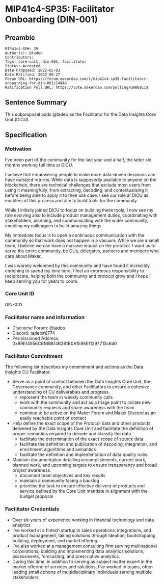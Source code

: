 # MIP41c4-SP35: Facilitator Onboarding (DIN-001)

## Preamble

```
MIP41c4-SP#: 35
Author(s): @tadeo
Contributors:
Tags: core-unit, din-001, facilitator
Status: Accepted
Date Proposed: 2022-05-03
Date Ratified: 2022-06-27
Forum URL: https://forum.makerdao.com/t/mip41c4-sp35-facilitator-onboarding-for-din-001/14948
Ratification Poll URL: https://vote.makerdao.com/polling/QmWhsLCU
```

## Sentence Summary

This subproposal adds @tadeo as the Facilitator for the Data Insights Core Unit (DICU).

## Specification

### Motivation

I’ve been part of the community for the last year and a half, the latter six months working full time at DICU.

I believe that empowering people to make more data-driven decisions can have outsized returns. While data is supposedly available to anyone on the blockchain, there are technical challenges that exclude most users from using it meaningfully; from extracting, decoding, and contextualising it before being able to apply it to their use case. I see our role at DICU as enablers of this process and aim to build tools for the community.

While I initially joined DICU to focus on building these tools, I now see my role evolving also to include product management duties, coordinating with stakeholders, planning, and communicating with the wider community, enabling my colleagues to build amazing things.

My immediate focus is to open a continuous communication with the community so that work does not happen in a vacuum. While we are a small team, I believe we can have a massive impact on the protocol. I want us to serve the entire community, be CUs, delegates, partners and members who care about Maker.

I was warmly welcomed by this community and have found it incredibly enriching to spend my time here. I feel an enormous responsibility to reciprocate, helping both the community and protocol grow and I hope I keep serving you for years to come.

### Core Unit ID

DIN-001

### Facilitator name and information

* Discourse Forum: [@tadeo](https://forum.makerdao.com/u/tadeo/summary)
* Discord: tadeo#6774
* Permissioned Address: 0x89E14956C6fBB814B281B0A1598E11297713c6d0

### Facilitator Commitment

The following list describes my commitment and actions as the Data Insights CU Facilitator:

* Serve as a point of contact between the Data Insights Core Unit, the Governance community, and other Facilitators to ensure a cohesive understanding of CU deliverables and progress.
  * represent the team in weekly community calls
  * work with the community and act as a triage point to collate new community requests and share awareness with the team
  * continue to be active on the Maker Forum and Maker Discord as an easily reachable point of contact
* Help define the exact scope of the Protocol data and other products delivered by the Data Insights Core Unit and facilitate the definition of proper semantics required to decode and classify the data.
  * facilitate the determination of the exact scope of source data
  * facilitate the definition and publication of decoding, integration, and enrichment algorithms and semantics
  * facilitate the definition and implementation of data quality rules
* Maintain documentation detailing accomplishments, current work, planned work, and upcoming targets to ensure transparency and broad project awareness.
  * document team objectives and key results
  * maintain a community facing a backlog
  * prioritise the task to ensure effective delivery of products and service defined by the Core Unit mandate in alignment with the budget proposal

### Facilitator Credentials

* Over six years of experience working in financial technology and data analytics
* I’ve worked at a fintech startup in sales operations, integrations, and product management, taking solutions through ideation, bootstrapping, building, deployment, and market offering.
* I’ve also worked at a management consulting firm serving multinational corporations, building and implementing data analytics solutions, assessments, forecasting, and prescriptive analytics.
* During this time, in addition to serving as subject matter expert in the market offering of services and solutions, I’ve worked in teams, often leading small cohorts of multidisciplinary individuals serving multiple stakeholders.
